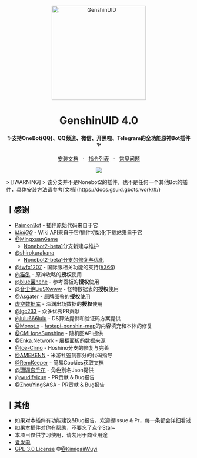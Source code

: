 <p align="center">
  <a href="https://github.com/KimigaiiWuyi/GenshinUID/"><img src="https://s2.loli.net/2023/03/25/bareSdYcsmRPOyZ.png" width="256" height="256" alt="GenshinUID"></a>
</p>
<h1 align = "center">GenshinUID 4.0</h1>
<h4 align = "center">✨支持OneBot(QQ)、QQ频道、微信、开黑啦、Telegram的全功能原神Bot插件✨</h4>
<div align = "center">
        <a href="http://docs.gsuid.gbots.work/#/" target="_blank">安装文档</a> &nbsp; · &nbsp;
        <a href="http://docs.gsuid.gbots.work/#/CommandList" target="_blank">指令列表</a> &nbsp; · &nbsp;
        <a href="http://docs.gsuid.gbots.work/#/FAQ">常见问题</a>
</div>
<p align="center">
  <a><img src="https://s2.loli.net/2023/03/26/76oWuYJwg18aXL2.jpg"></a>
</p>
> [!WARNING]
> 该分支并不是Nonebot2的插件，也不是任何一个其他Bot的插件，具体安装方法请参考[文档](https://docs.gsuid.gbots.work/#/)

## 丨感谢

- [PaimonBot](https://github.com/XiaoMiku01/PaimonBot) - 插件原始代码来自于它
- *[MiniGG](https://www.minigg.cn/)* - Wiki API来自于它/插件初始化下载站来自于它
- [@MingxuanGame](https://github.com/MingxuanGame)
  - [Nonebot2-beta1](https://github.com/KimigaiiWuyi/GenshinUID/tree/nonebot2-beta1)分支新建与维护
- [@shirokurakana](https://github.com/shirokurakana)
  - [Nonebot2-beta1分支的修复与优化](https://github.com/KimigaiiWuyi/GenshinUID/pull/118)
- [@twfx1207](https://github.com/twfx1207) - 国际服相关功能的支持([#366](https://github.com/KimigaiiWuyi/GenshinUID/pull/366))
- [@猫冬](https://bbs.mihoyo.com/ys/accountCenter/postList?id=74019947) - 原神攻略的**授权**使用
- [@blue菌hehe](https://bbs.mihoyo.com/ys/accountCenter/postList?id=160367110) - 参考面板的**授权**使用
- [@音尘绝LiuSXwww](https://bbs.mihoyo.com/ys/accountCenter/postList?id=271681956) - 怪物数据表的**授权**使用
- [@Asgater](https://www.miyoushe.com/ys/accountCenter/postList?id=79695828) - 原牌图鉴的**授权**使用
- [虚空数据库](https://akashadata.com/) - 深渊出场数据的**授权**使用
- [@lgc233](https://github.com/lgc2333) - 众多优秀PR贡献
- [@lulu666lulu](https://github.com/lulu666lulu) - DS算法提供和验证码方案提供
- [@Monst.x](https://github.com/monsterxcn) - [fastapi-genshin-map](https://github.com/KimigaiiWuyi/fastapi_genshin_map)的内容填充和本体的修复
- [@CMHopeSunshine](https://github.com/CMHopeSunshine) - 随机图API提供
- [@Enka.Network](https://enka.shinshin.moe/) - 展柜面板的数据来源
- [@Ice-Cirno](https://github.com/Ice-Cirno) - Hoshino分支的修复与完善
- [@AMEKENN](https://github.com/AMEKENN) - 米游社签到部分的代码指导
- [@RemKeeper](https://github.com/RemKeeper) - 简易Cookies获取文档
- [@珊瑚宫千花](https://space.bilibili.com/398528056) - 角色别名Json提供
- [@wudifeixue](https://github.com/wudifeixue) - PR贡献 & Bug报告
- [@ZhouYingSASA](https://github.com/ZhouYingSASA) - PR贡献 & Bug报告

## 丨其他

+ 如果对本插件有功能建议&Bug报告，欢迎提Issue & Pr，每一条都会详细看过
+ 如果本插件对你有帮助，不要忘了点个Star~
+ 本项目仅供学习使用，请勿用于商业用途
+ [爱发电](https://afdian.net/@KimigaiiWuyi)
+ [GPL-3.0 License](https://github.com/KimigaiiWuyi/GenshinUID/blob/main/LICENSE) ©[@KimigaiiWuyi](https://github.com/KimigaiiWuyi)
